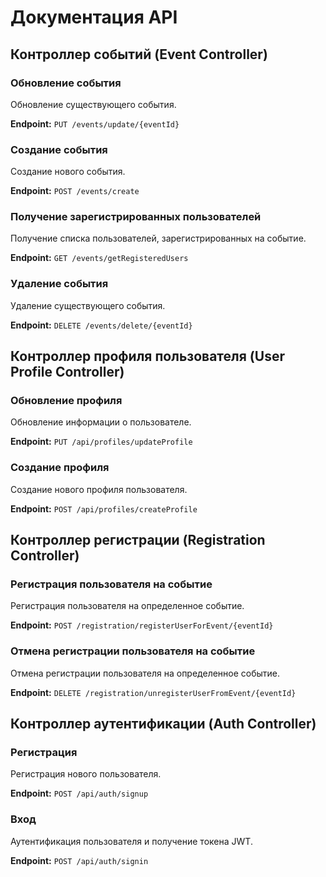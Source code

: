 # Документация API

## Контроллер событий (Event Controller)

### Обновление события

Обновление существующего события.

**Endpoint:** `PUT /events/update/{eventId}`

### Создание события

Создание нового события.

**Endpoint:** `POST /events/create`

### Получение зарегистрированных пользователей

Получение списка пользователей, зарегистрированных на событие.

**Endpoint:** `GET /events/getRegisteredUsers`

### Удаление события

Удаление существующего события.

**Endpoint:** `DELETE /events/delete/{eventId}`

## Контроллер профиля пользователя (User Profile Controller)

### Обновление профиля

Обновление информации о пользователе.

**Endpoint:** `PUT /api/profiles/updateProfile`

### Создание профиля

Создание нового профиля пользователя.

**Endpoint:** `POST /api/profiles/createProfile`

## Контроллер регистрации (Registration Controller)

### Регистрация пользователя на событие

Регистрация пользователя на определенное событие.

**Endpoint:** `POST /registration/registerUserForEvent/{eventId}`

### Отмена регистрации пользователя на событие

Отмена регистрации пользователя на определенное событие.

**Endpoint:** `DELETE /registration/unregisterUserFromEvent/{eventId}`

## Контроллер аутентификации (Auth Controller)

### Регистрация

Регистрация нового пользователя.

**Endpoint:** `POST /api/auth/signup`

### Вход

Аутентификация пользователя и получение токена JWT.

**Endpoint:** `POST /api/auth/signin`


